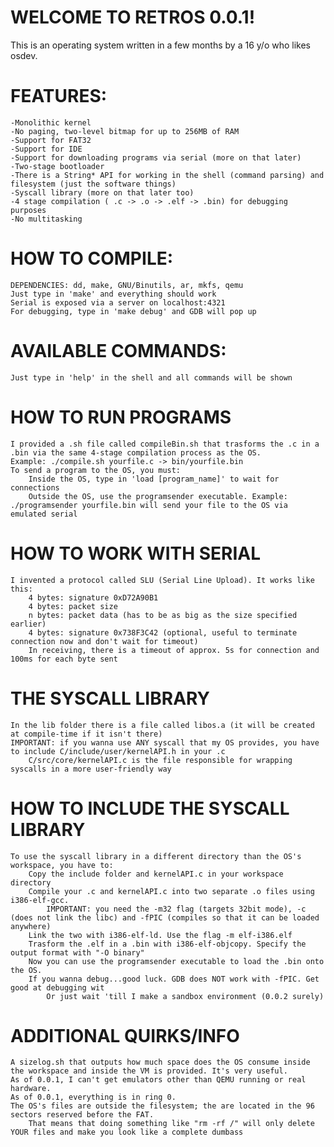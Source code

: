 # **WELCOME TO RETROS 0.0.1!**
This is an operating system written in a few months by a 16 y/o who likes osdev.

# **FEATURES:**
    -Monolithic kernel
    -No paging, two-level bitmap for up to 256MB of RAM
    -Support for FAT32 
    -Support for IDE
    -Support for downloading programs via serial (more on that later)
    -Two-stage bootloader
    -There is a String* API for working in the shell (command parsing) and filesystem (just the software things)
    -Syscall library (more on that later too)
    -4 stage compilation ( .c -> .o -> .elf -> .bin) for debugging purposes
    -No multitasking

# **HOW TO COMPILE:**
    DEPENDENCIES: dd, make, GNU/Binutils, ar, mkfs, qemu
    Just type in 'make' and everything should work
    Serial is exposed via a server on localhost:4321
    For debugging, type in 'make debug' and GDB will pop up

# **AVAILABLE COMMANDS:**
    Just type in 'help' in the shell and all commands will be shown

# **HOW TO RUN PROGRAMS**
    I provided a .sh file called compileBin.sh that trasforms the .c in a .bin via the same 4-stage compilation process as the OS.
    Example: ./compile.sh yourfile.c -> bin/yourfile.bin
    To send a program to the OS, you must:
        Inside the OS, type in 'load [program_name]' to wait for connections
        Outside the OS, use the programsender executable. Example: ./programsender yourfile.bin will send your file to the OS via emulated serial

# **HOW TO WORK WITH SERIAL**
    I invented a protocol called SLU (Serial Line Upload). It works like this:
        4 bytes: signature 0xD72A90B1
        4 bytes: packet size
        n bytes: packet data (has to be as big as the size specified earlier)
        4 bytes: signature 0x738F3C42 (optional, useful to terminate connection now and don't wait for timeout)
        In receiving, there is a timeout of approx. 5s for connection and 100ms for each byte sent

# **THE SYSCALL LIBRARY**
    In the lib folder there is a file called libos.a (it will be created at compile-time if it isn't there)
    IMPORTANT: if you wanna use ANY syscall that my OS provides, you have to include C/include/user/kernelAPI.h in your .c
        C/src/core/kernelAPI.c is the file responsible for wrapping syscalls in a more user-friendly way
        
# **HOW TO INCLUDE THE SYSCALL LIBRARY**
    To use the syscall library in a different directory than the OS's workspace, you have to:
        Copy the include folder and kernelAPI.c in your workspace directory
        Compile your .c and kernelAPI.c into two separate .o files using i386-elf-gcc. 
            IMPORTANT: you need the -m32 flag (targets 32bit mode), -c (does not link the libc) and -fPIC (compiles so that it can be loaded anywhere)
        Link the two with i386-elf-ld. Use the flag -m elf-i386.elf
        Trasform the .elf in a .bin with i386-elf-objcopy. Specify the output format with "-O binary"
        Now you can use the programsender executable to load the .bin onto the OS. 
        If you wanna debug...good luck. GDB does NOT work with -fPIC. Get good at debugging wit
            Or just wait 'till I make a sandbox environment (0.0.2 surely)


# **ADDITIONAL QUIRKS/INFO**
    A sizelog.sh that outputs how much space does the OS consume inside the workspace and inside the VM is provided. It's very useful.
    As of 0.0.1, I can't get emulators other than QEMU running or real hardware.
    As of 0.0.1, everything is in ring 0.
    The OS's files are outside the filesystem; the are located in the 96 sectors reserved before the FAT.
        That means that doing something like "rm -rf /" will only delete YOUR files and make you look like a complete dumbass
